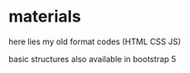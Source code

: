# materials
here lies my old format codes (HTML CSS JS)

basic structures also available in bootstrap 5
